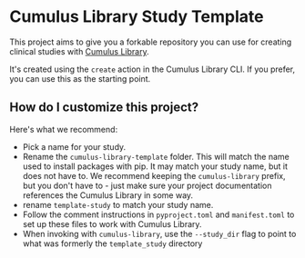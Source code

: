 # Cumulus Library Study Template

This project aims to give you a forkable repository you can use for creating
clinical studies with 
[Cumulus Library](https://github.com/smart-on-fhir/cumulus-library).

It's created using the `create` action in the Cumulus Library CLI. If you
prefer, you can use this as the starting point.

## How do I customize this project?

Here's what we recommend:

- Pick a name for your study. 
- Rename the `cumulus-library-template` folder. This will match the name used
    to install packages with pip. It may match your study name, but it does not
    have to. We recommend keeping the `cumulus-library` prefix, but you don't 
    have to - just make sure your project documentation references the Cumulus 
    Library in some way.
- rename `template-study` to match your study name.
- Follow the comment instructions in `pyproject.toml` and `manifest.toml` to
    set up these files to work with Cumulus Library.
- When invoking with `cumulus-library`, use the `--study_dir` flag to point to
    what was formerly the `template_study` directory